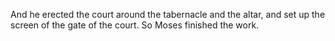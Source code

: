 And he erected the court around the tabernacle and the altar, and set up the screen of the gate of the court. So Moses finished the work.
